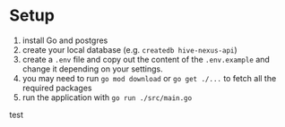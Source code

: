# Setup

1. install Go and postgres
2. create your local database (e.g. `createdb hive-nexus-api`)
3. create a `.env` file and copy out the content of the `.env.example` and change it depending on your settings.
4. you may need to run `go mod download` or `go get ./...` to fetch all the required packages
5. run the application with `go run ./src/main.go`

test
